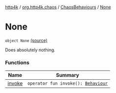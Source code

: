 [http4k](../../../index.md) / [org.http4k.chaos](../../index.md) / [ChaosBehaviours](../index.md) / [None](./index.md)

# None

`object None` [(source)](https://github.com/http4k/http4k/blob/master/http4k-testing-chaos/src/main/kotlin/org/http4k/chaos/ChaosBehaviours.kt#L196)

Does absolutely nothing.

### Functions

| Name | Summary |
|---|---|
| [invoke](invoke.md) | `operator fun invoke(): `[`Behaviour`](../../-behaviour.md) |
